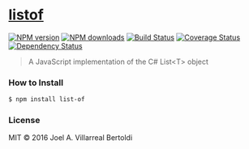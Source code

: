 # [listof](https://github.com/joelalejandro/listof)

[![NPM version](http://img.shields.io/npm/v/listof.svg?style=flat-square)](https://www.npmjs.com/package/list-of)
[![NPM downloads](http://img.shields.io/npm/dm/listof.svg?style=flat-square)](https://www.npmjs.com/package/list-of)
[![Build Status](http://img.shields.io/travis/joelalejandro/listof/master.svg?style=flat-square)](https://travis-ci.org/joelalejandro/list-of)
[![Coverage Status](https://img.shields.io/coveralls/joelalejandro/listof.svg?style=flat-square)](https://coveralls.io/joelalejandro/list-of)
[![Dependency Status](http://img.shields.io/david/joelalejandro/listof.svg?style=flat-square)](https://david-dm.org/joelalejandro/list-of)

> A JavaScript implementation of the C# List&lt;T&gt; object

### How to Install

```sh
$ npm install list-of
```

### License

MIT © 2016 Joel A. Villarreal Bertoldi
